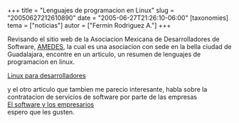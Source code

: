 +++
title = "Lenguajes de programacion en Linux"
slug = "20050627212610890"
date = "2005-06-27T21:26:10-06:00"
[taxonomies]
tema = ["noticias"]
autor = ["Fermin Rodriguez A."]
+++

Revisando el sitio web de la Asociacion Mexicana de Desarrolladores de
Software, [AMEDES](http://www.amedes-ac.org), la cual es una asociacion
con sede en la bella ciudad de Guadalajara, encontre en un articulo, un
resumen de lenguajes de programacion en linux.  
  
[Linux para
desarrolladores](http://www.amedes-ac.org/mambo/index.php?option=content&task=view&id=51&Itemid=1)  
  
y el otro articulo que tambien me parecio interesante, habla sobre la
contratacion de servicios de software por parte de las empresas  
[El software y los
empresarios](http://www.amedes-ac.org/mambo/index.php?option=content&task=view&id=15)  
espero que les gusten.  

